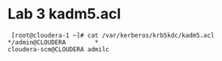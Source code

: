 # Lab 3 kadm5.acl
```
 [root@cloudera-1 ~]# cat /var/kerberos/krb5kdc/kadm5.acl
*/admin@CLOUDERA        *
cloudera-scm@CLOUDERA admilc
```